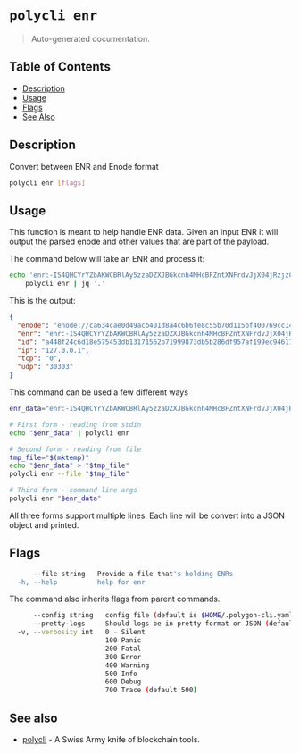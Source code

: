 # `polycli enr`

> Auto-generated documentation.

## Table of Contents

- [Description](#description)
- [Usage](#usage)
- [Flags](#flags)
- [See Also](#see-also)

## Description

Convert between ENR and Enode format

```bash
polycli enr [flags]
```

## Usage

This function is meant to help handle ENR data. Given an input ENR it will output the parsed enode and other values that are part of the payload.

The command below will take an ENR and process it:
```bash
echo 'enr:-IS4QHCYrYZbAKWCBRlAy5zzaDZXJBGkcnh4MHcBFZntXNFrdvJjX04jRzjzCBOonrkTfj499SZuOh8R33Ls8RRcy5wBgmlkgnY0gmlwhH8AAAGJc2VjcDI1NmsxoQPKY0yuDUmstAHYpMa2_oxVtw0RW_QAdpzBQA8yWM0xOIN1ZHCCdl8' | \
    polycli enr | jq '.'
```

This is the output:
```json
{
  "enode": "enode://ca634cae0d49acb401d8a4c6b6fe8c55b70d115bf400769cc1400f3258cd31387574077f301b421bc84df7266c44e9e6d569fc56be00812904767bf5ccd1fc7f@127.0.0.1:0?discport=30303",
  "enr": "enr:-IS4QHCYrYZbAKWCBRlAy5zzaDZXJBGkcnh4MHcBFZntXNFrdvJjX04jRzjzCBOonrkTfj499SZuOh8R33Ls8RRcy5wBgmlkgnY0gmlwhH8AAAGJc2VjcDI1NmsxoQPKY0yuDUmstAHYpMa2_oxVtw0RW_QAdpzBQA8yWM0xOIN1ZHCCdl8",
  "id": "a448f24c6d18e575453db13171562b71999873db5b286df957af199ec94617f7",
  "ip": "127.0.0.1",
  "tcp": "0",
  "udp": "30303"
}
```

This command can be used a few different ways
```bash
enr_data="enr:-IS4QHCYrYZbAKWCBRlAy5zzaDZXJBGkcnh4MHcBFZntXNFrdvJjX04jRzjzCBOonrkTfj499SZuOh8R33Ls8RRcy5wBgmlkgnY0gmlwhH8AAAGJc2VjcDI1NmsxoQPKY0yuDUmstAHYpMa2_oxVtw0RW_QAdpzBQA8yWM0xOIN1ZHCCdl8"

# First form - reading from stdin
echo "$enr_data" | polycli enr

# Second form - reading from file
tmp_file="$(mktemp)"
echo "$enr_data" > "$tmp_file" 
polycli enr --file "$tmp_file"

# Third form - command line args
polycli enr "$enr_data" 
```

All three forms support multiple lines. Each line will be convert into a JSON object and printed.
## Flags

```bash
      --file string   Provide a file that's holding ENRs
  -h, --help          help for enr
```

The command also inherits flags from parent commands.

```bash
      --config string   config file (default is $HOME/.polygon-cli.yaml)
      --pretty-logs     Should logs be in pretty format or JSON (default true)
  -v, --verbosity int   0 - Silent
                        100 Panic
                        200 Fatal
                        300 Error
                        400 Warning
                        500 Info
                        600 Debug
                        700 Trace (default 500)
```

## See also

- [polycli](polycli.md) - A Swiss Army knife of blockchain tools.
